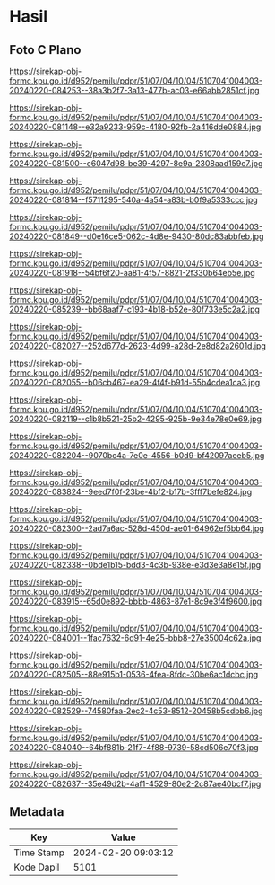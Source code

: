 # Hasil

## Foto C Plano

https://sirekap-obj-formc.kpu.go.id/d952/pemilu/pdpr/51/07/04/10/04/5107041004003-20240220-084253--38a3b2f7-3a13-477b-ac03-e66abb2851cf.jpg

https://sirekap-obj-formc.kpu.go.id/d952/pemilu/pdpr/51/07/04/10/04/5107041004003-20240220-081148--e32a9233-959c-4180-92fb-2a416dde0884.jpg

https://sirekap-obj-formc.kpu.go.id/d952/pemilu/pdpr/51/07/04/10/04/5107041004003-20240220-081500--c6047d98-be39-4297-8e9a-2308aad159c7.jpg

https://sirekap-obj-formc.kpu.go.id/d952/pemilu/pdpr/51/07/04/10/04/5107041004003-20240220-081814--f5711295-540a-4a54-a83b-b0f9a5333ccc.jpg

https://sirekap-obj-formc.kpu.go.id/d952/pemilu/pdpr/51/07/04/10/04/5107041004003-20240220-081849--d0e16ce5-062c-4d8e-9430-80dc83abbfeb.jpg

https://sirekap-obj-formc.kpu.go.id/d952/pemilu/pdpr/51/07/04/10/04/5107041004003-20240220-081918--54bf6f20-aa81-4f57-8821-2f330b64eb5e.jpg

https://sirekap-obj-formc.kpu.go.id/d952/pemilu/pdpr/51/07/04/10/04/5107041004003-20240220-085239--bb68aaf7-c193-4b18-b52e-80f733e5c2a2.jpg

https://sirekap-obj-formc.kpu.go.id/d952/pemilu/pdpr/51/07/04/10/04/5107041004003-20240220-082027--252d677d-2623-4d99-a28d-2e8d82a2601d.jpg

https://sirekap-obj-formc.kpu.go.id/d952/pemilu/pdpr/51/07/04/10/04/5107041004003-20240220-082055--b06cb467-ea29-4f4f-b91d-55b4cdea1ca3.jpg

https://sirekap-obj-formc.kpu.go.id/d952/pemilu/pdpr/51/07/04/10/04/5107041004003-20240220-082119--c1b8b521-25b2-4295-925b-9e34e78e0e69.jpg

https://sirekap-obj-formc.kpu.go.id/d952/pemilu/pdpr/51/07/04/10/04/5107041004003-20240220-082204--9070bc4a-7e0e-4556-b0d9-bf42097aeeb5.jpg

https://sirekap-obj-formc.kpu.go.id/d952/pemilu/pdpr/51/07/04/10/04/5107041004003-20240220-083824--9eed7f0f-23be-4bf2-b17b-3fff7befe824.jpg

https://sirekap-obj-formc.kpu.go.id/d952/pemilu/pdpr/51/07/04/10/04/5107041004003-20240220-082300--2ad7a6ac-528d-450d-ae01-64962ef5bb64.jpg

https://sirekap-obj-formc.kpu.go.id/d952/pemilu/pdpr/51/07/04/10/04/5107041004003-20240220-082338--0bde1b15-bdd3-4c3b-938e-e3d3e3a8e15f.jpg

https://sirekap-obj-formc.kpu.go.id/d952/pemilu/pdpr/51/07/04/10/04/5107041004003-20240220-083915--65d0e892-bbbb-4863-87e1-8c9e3f4f9600.jpg

https://sirekap-obj-formc.kpu.go.id/d952/pemilu/pdpr/51/07/04/10/04/5107041004003-20240220-084001--1fac7632-6d91-4e25-bbb8-27e35004c62a.jpg

https://sirekap-obj-formc.kpu.go.id/d952/pemilu/pdpr/51/07/04/10/04/5107041004003-20240220-082505--88e915b1-0536-4fea-8fdc-30be6ac1dcbc.jpg

https://sirekap-obj-formc.kpu.go.id/d952/pemilu/pdpr/51/07/04/10/04/5107041004003-20240220-082529--74580faa-2ec2-4c53-8512-20458b5cdbb6.jpg

https://sirekap-obj-formc.kpu.go.id/d952/pemilu/pdpr/51/07/04/10/04/5107041004003-20240220-084040--64bf881b-21f7-4f88-9739-58cd506e70f3.jpg

https://sirekap-obj-formc.kpu.go.id/d952/pemilu/pdpr/51/07/04/10/04/5107041004003-20240220-082637--35e49d2b-4af1-4529-80e2-2c87ae40bcf7.jpg


## Metadata

| Key        | Value               |
| ---------- | ------------------- |
| Time Stamp | 2024-02-20 09:03:12 |
| Kode Dapil | 5101                |



